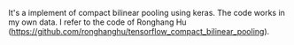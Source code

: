 It's a implement of compact bilinear pooling using keras.
The code works in my own data. I refer to the code of Ronghang Hu (https://github.com/ronghanghu/tensorflow_compact_bilinear_pooling).
